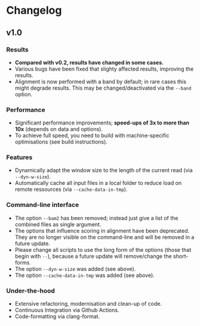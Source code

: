 # Changelog

## v1.0

### Results

  * **Compared with v0.2, results have changed in some cases.**
  * Various bugs have been fixed that slighty affected results, improving the results.
  * Alignment is now performed with a band by default; in rare cases this might degrade results. This may be changed/deactivated via the `--band` option.

### Performance

  * Significant performance improvements; **speed-ups of 3x to more than 10x** (depends on data and options).
  * To achieve full speed, you need to build with machine-specific optimisations (see build instructions).

### Features

  * Dynamically adapt the window size to the length of the current read (via `--dyn-w-size`).
  * Automatically cache all input files in a local folder to reduce load on remote ressources (via `--cache-data-in-tmp`).

### Command-line interface

  * The option `--bam2` has been removed; instead just give a list of the combined files as single argument.
  * The options that influence scoring in alignment have been deprecated. They are no longer visible on the command-line and will be removed in a future update.
  * Please change all scripts to use the long form of the options (those that begin with `--`), because a future update will remove/change the short-forms.
  * The option `--dyn-w-size` was added (see above).
  * The option `--cache-data-in-tmp` was added (see above).

### Under-the-hood

  * Extensive refactoring, modernisation and clean-up of code.
  * Continuous Integration via Github Actions.
  * Code-formatting via clang-format.
